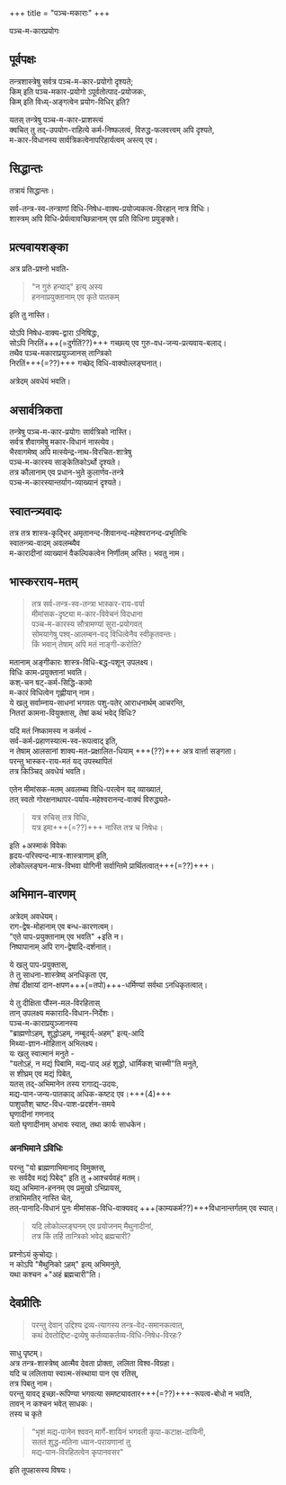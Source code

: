 +++
title = "पञ्च-मकाराः"
+++

पञ्च-म-कारप्रयोगः

## पूर्वपक्षः 
तन्त्रशास्त्रेषु सर्वत्र पञ्च-म-कार-प्रयोगो दृश्यते;  
किम् इति पञ्च-मकार-प्रयोगो ऽपूर्वतोत्पाद-प्रयोजकः,  
किम् इति विध्य्-अङ्गत्वेन प्रयोग-विधिर् इति?  

यतस् तन्त्रेषु पञ्च-म-कार-प्राशस्त्यं  
क्वचित् तु तद्-उपयोग-राहित्ये कर्म-निष्फलत्वं, विरुद्ध-फलवत्त्वम् अपि दृश्यते,  
म-कार-विधानस्य सार्वत्रिकत्वेनापरिहार्यत्वम् अस्त्य् एव।

## सिद्धान्तः
तत्रायं सिद्धान्तः।  

सर्व-तन्त्र-स्व-तन्त्राणां विधि-निषेध-वाक्य-प्रयोज्यकत्व-विरहान् नात्र विधिः।  
शास्त्रम् अपि विधि-प्रेर्यत्वावच्छिन्नानाम् एव प्रति विधिना प्रयुङ्क्ते।  

## प्रत्यवायशङ्का
अत्र प्रति-प्रश्नो भवति-  

> "न गुरुं हन्याद्" इत्य् अस्य  
हननाप्रयुक्तानाम् एव कृते पातकम् 

इति तु नास्ति।  

योऽपि निषेध-वाक्य-द्वारा ऽनिषिद्धः,  
सोऽपि निरतिं+++(=दुर्गतिं??)+++ गच्छत्य् एव गुरु-वध-जन्य-प्रत्यवाय-बलाद्।  
तथैव पञ्च-मकाराप्रयुञ्जानस् तान्त्रिको  
निरतिं+++(=??)+++ गच्छेद् विधि-वाक्योल्लङ्घनात्।

अत्रेदम् अवधेयं भवति।  

## असार्वत्रिकता
तन्त्रेषु पञ्च-म-कार-प्रयोगः सार्वत्रिको नास्ति।  
सर्वत्र शैवागमेषु मकार-विधानं नास्त्येव।  
भैरवागमेष्व् अपि मत्स्येन्द्र-नाथ-विरचित-शात्रेषु  
पञ्च-म-कारस्य साङ्केतिकोऽर्थो दृश्यते।  
तत्र कौलानाम् एव प्रधान-भुते कुलार्णव-तन्त्रे  
पञ्च-म-कारस्यान्तर्याग-व्याख्यानं दृश्यते।  

## स्वातन्त्र्यवादः
तत्र तत्र शास्त्र-कृद्भिर् अमृतानन्द-शिवानन्द-महेश्वरानन्द-प्रभृतिभिः  
स्वातन्त्र्य-वादम् अवलम्ब्यैव  
म-कारादीनां व्याख्यानं वैकल्पिकत्वेन निर्णीतम् अस्ति।
भवतु नाम।  

## भास्करराय-मतम्
> तत्र सर्व-तन्त्र-स्व-तन्त्रा भास्कर-राय-वर्या  
मीमांसक-दृष्ट्या म-कार-विवेचनं विदधाना  
पञ्च-म-कारस्य सौत्रामण्यां सुरा-प्रयोगवत्  
सोमयागेषु पश्व्-आलम्बन-वद् विधित्वेनैव स्वीकृतवन्तः।  
किं भवान् तेषाम् अपि मतं नाङ्गी-करोति?

मतानाम् अङ्गीकारः शास्त्र-विधि-बद्ध-पशून् उपलक्ष्य।  
विधिः काम-प्रयुक्तानां भवति।  
कश्-चन षट्-कर्म-सिद्धि-कामो  
म-कारं विधित्वेन गृह्णीयान् नाम।  
ये खलु सर्वाम्नाय-साधनां भगवतः पशु-पतेर् आराधनार्थम् आचरन्ति,  
नितरां कामना-वियुक्तास्, तेषां कथं भवेद् विधिः?

यदि मतं निष्कामस्य न कर्मत्वं -  
सर्व-कर्म-प्रहाणस्यात्म-स्व-रूपत्वाद् इति,  
न तेषाम् आलसानां शाक्य-मत-प्रक्षालित-धियाम् +++(??)+++ अत्र वार्त्ता सङ्गता।  
परन्तु भास्कर-राय-मतं यद् उपस्थापितं  
तत्र किञ्चिद् अवधेयं भवति।  

एतेन मीमांसक-मतम् अवलम्ब्य विधि-परत्वेन यद् व्याख्यातं,  
तत् स्वतो गोरक्षनाथापर-पर्याय-महेश्वरानन्द-वाक्यं विरुद्ध्यते-  

> यत्र रुचिस् तत्र विधिः,  
यत्र इमा+++(=??)+++ नास्ति तत्र च निषेधः। 

इति +अस्माकं विवेकः  
हृदय-परिस्पन्द-मात्र-शास्त्राणाम् इति,  
लोकोल्लङ्घन-मात्र-विभवा योगिनी सर्वान्तिमे प्रार्थितत्वात्+++(=??)+++।

## अभिमान-वारणम्
अत्रेदम् अवधेयम्।  
राग-द्वेष-मोहानाम् एव बन्ध-कारणत्वम्।  
"एते पाप-प्रयुक्तानाम् एव भवति" +इति न।  
निष्पापानाम् अपि राग-द्वेषादि-दर्शनात्।  

ये खलु पाप-प्रयुक्तास्,  
ते तु साधना-शास्त्रेष्व् अनधिकृता एव,  
तेषां दीक्षायां दान-क्षपण+++(=तपो)+++-धर्मिण्यां सर्वथा ऽनधिकृतत्वात्।  

ये तु दीक्षिता पौंस्न-मल-विरहितास्  
तान् उपलक्ष्य मकारादि-विधान-निर्देशः।  
पञ्च-म-काराप्रयुञ्जानस्य  
"ब्राह्मणोऽहम्, शुद्धोऽहम्, नम्बूदर्य्-अहम्" इत्य्-आदि  
मिथ्या-ज्ञान-मोहितान् अभिलक्ष्य।  
यः खलु स्वात्मानं मनुते -  
"यतोऽहं, न मद्यं पिबामि, मद्य-पाद् अहं शुद्धो, धार्मिकश् चास्मी"ति मनुते,  
स शीघ्रम् एव मद्यं पिबेत्,  
यतस् तद्-अभिमानेन तस्य रागाद्य्-उदयः,  
मद्य-पान-जन्य-पातकाद् अधिक-कष्टद एव।+++(4)+++  
पाशुपतैश् चाष्ट-विध-पाश-प्रदर्शन-समये  
घृणादीनां गणनाद्  
यतो घृणादीनाम् अभावः स्यात्, तथा कार्यः साधकेन।  

### अनभिमाने ऽविधिः
परन्तु "यो ब्राह्मणाभिमानाद् विमुक्तस्,  
सः सर्वदैव मद्यं पिबेद्" इति तु +आश्चर्यवहं मतम्।  
यद्य् अभिमान-हननम् एव प्रमुखो ऽभिप्रायस्,  
तत्राभिमतिर् नास्ति चेत्,  
तत्-पानादि-विधानं पुनः मीमांसक-विधि-वाक्यवद् +++(काम्यकर्म??)+++विधानान्तर्गतम् एव स्यात्। 

> यदि लोकोल्लङ्घनम् एव प्रयोजनम् मैथुनादीनां,  
तत्र किं तर्हि तान्त्रिको भवेद् ब्रह्मचारी?  

प्रश्नोऽयं कुचोद्यः।  
न कोऽपि "मैथुनिको ऽहम्" इत्य् अभिमनुते,  
यथा कश्चन +"अहं ब्रह्मचारी"ति।  

## देवप्रीतिः
> परन्तु देवान् उद्दिश्य द्रव्य-त्यागस्य तन्त्र-वेद-समानकत्वात्,  
कथं देवतोद्दिष्ट-द्रव्येषु कर्तव्याकर्तव्य-विधि-निषेध-विरहः?  

साधु पृष्टम्।  
अत्र तन्त्र-शास्त्रेष्व् आत्मैव देवता प्रोक्ता, ललिता विश्व-विग्रहा।  
यदि च ललिताया स्वात्म-संस्थाया पान एव रतिस्,  
तत्र पिबतु नाम।  
परन्तु यावद् इच्छा-रूपिण्या भगवत्या समष्ट्यावतार+++(=??)+++-रूपत्व-बोधो न भवति,  
तावन् न कश्चन भवेत् साधकः।  
तस्य च कृते  

> "भृशं मद्य-पानेन श्ववन् मार्गे-शायिनं भगवती कृपा-कटाक्ष-दायिनी,  
सततं शुद्ध-मतिना ध्यान-परायणानां तु  
मद्य-पान-विरहितत्वेन कृपानवसर" 

इति तूपहासस्य विषयः।